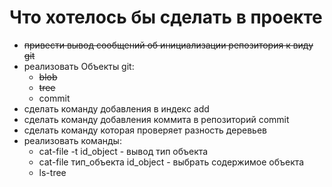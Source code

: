 # Что хотелось бы сделать в проекте

* ~~привести вывод сообщений об инициализации репозитория к виду git~~
* реализовать Объекты git: 
    * ~~blob~~
    * ~~tree~~ 
    * commit
* сделать команду добавления в индекс add
* сделать команду добавления коммита в репозиторий commit
* сделать команду которая проверяет разность деревьев
* реализовать команды:
    * cat-file -t  id_object  - вывод тип объекта
    * cat-file тип_объекта id_object  - выбрать содержимое объекта
    * ls-tree 

